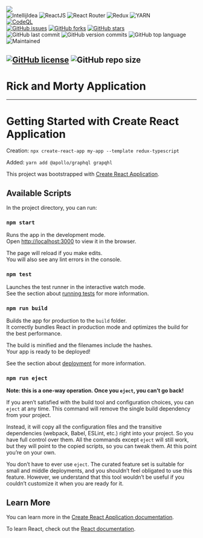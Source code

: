 [<img src="https://img.shields.io/badge/Linkedin-kathesama-blue?style=for-the-badge&logo=linkedin">](https://www.linkedin.com/in/kathesama)
<br>
![IntellijIdea](https://img.shields.io/badge/Made%20for-IntellijIdea-1f425f.svg?style=for-the-badge)
![ReactJS](https://img.shields.io/badge/-ReactJS-blue?logo=react&logoColor=white&style=for-the-badge)
![React Router](https://img.shields.io/badge/React_Router-CA4245?style=for-the-badge&logo=react-router&logoColor=white)
![Redux](https://img.shields.io/badge/redux-%23593d88.svg?style=for-the-badge&logo=redux&logoColor=white)
![YARN](https://img.shields.io/badge/YARN-%23000000.svg?style=for-the-badge&logo=yarn&logoColor=white)
<br>
[![CodeQL](https://github.com/kathesama/rick-and-morty-app/actions/workflows/codeql-analysis.yml/badge.svg)](https://github.com/kathesama/rick-and-morty-app/actions/workflows/codeql-analysis.yml)
<br>
[![GitHub issues](https://img.shields.io/github/issues/kathesama/rick-and-morty-app?style=plastic)](https://github.com/kathesama/rick-and-morty-app/issues)
[![GitHub forks](https://img.shields.io/github/forks/kathesama/rick-and-morty-app?style=plastic)](https://github.com/kathesama/rick-and-morty-app/network)
[![GitHub stars](https://img.shields.io/github/stars/kathesama/rick-and-morty-app?style=plastic)](https://github.com/kathesama/rick-and-morty-app/stargazers)
<br>
![GitHub last commit](https://img.shields.io/github/last-commit/kathesama/rick-and-morty-app?color=red&style=plastic)
![GitHub version commits](https://img.shields.io/github/commits-since/kathesama/rick-and-morty-app/V2.0.0.svg?color=yellow&style=plastic)
![GitHub top language](https://img.shields.io/github/languages/top/kathesama/rick-and-morty-app?style=plastic)
<br>
![Maintained](https://img.shields.io/badge/Maintained%3F-yes-green.svg?style=plastic)


[comment]: <> (![OWASP]&#40;https://img.shields.io/badge/OWASP%3F-yes-green.svg?style=plastic&#41;)

[comment]: <> (![CleanCode]&#40;https://img.shields.io/badge/CleanCode%3F-yes-green.svg?style=plastic&#41;)
[![GitHub license](https://img.shields.io/github/license/kathesama/rick-and-morty-app?style=plastic)](https://github.com/kathesama/rick-and-morty-app/blob/main/LICENSE)
![GitHub repo size](https://img.shields.io/github/repo-size/kathesama/rick-and-morty-app?style=plastic)
<br>
---
# Rick and Morty Application

---
# Getting Started with Create React Application

Creation:
```npx create-react-app my-app --template redux-typescript```

Added:
```yarn add @apollo/graphql grapqhl```



This project was bootstrapped with [Create React Application](https://github.com/facebook/create-react-app).

## Available Scripts

In the project directory, you can run:

### `npm start`

Runs the app in the development mode.\
Open [http://localhost:3000](http://localhost:3000) to view it in the browser.

The page will reload if you make edits.\
You will also see any lint errors in the console.

### `npm test`

Launches the test runner in the interactive watch mode.\
See the section about [running tests](https://facebook.github.io/create-react-app/docs/running-tests) for more information.

### `npm run build`

Builds the app for production to the `build` folder.\
It correctly bundles React in production mode and optimizes the build for the best performance.

The build is minified and the filenames include the hashes.\
Your app is ready to be deployed!

See the section about [deployment](https://facebook.github.io/create-react-app/docs/deployment) for more information.

### `npm run eject`

**Note: this is a one-way operation. Once you `eject`, you can’t go back!**

If you aren’t satisfied with the build tool and configuration choices, you can `eject` at any time. This command will remove the single build dependency from your project.

Instead, it will copy all the configuration files and the transitive dependencies (webpack, Babel, ESLint, etc.) right into your project. So you have full control over them. All the commands except `eject` will still work, but they will point to the copied scripts, so you can tweak them. At this point you’re on your own.

You don’t have to ever use `eject`. The curated feature set is suitable for small and middle deployments, and you shouldn’t feel obligated to use this feature. However, we understand that this tool wouldn’t be useful if you couldn’t customize it when you are ready for it.

## Learn More

You can learn more in the [Create React Application documentation](https://facebook.github.io/create-react-app/docs/getting-started).

To learn React, check out the [React documentation](https://reactjs.org/).
